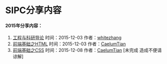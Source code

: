 # SIPC分享内容
#### 2015年分享内容：
1. [工程与科研导论](http://sipc115.github.io/sharing/share/course-1/course1.pdf) 时间：2015-12-03 作者：[whitezhang](https://github.com/whitezhang)  
2. [前端基础之HTML](http://sipc115.github.io/sharing/share/course-2/index.html) 时间：2015-12-03 作者：[CaelumTian](https://github.com/T-phantom)
3. [前端基础之CSS](http://sipc115.github.io/sharing/share/course-3/index.html) 时间：2015-12-08 作者：[CaelumTian](https://github.com/T-phantom) [未完成 造成不便请谅解]
